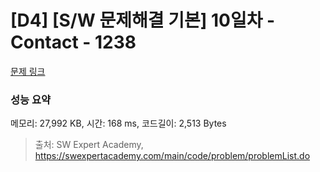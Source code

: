 # [D4] [S/W 문제해결 기본] 10일차 - Contact - 1238 

[문제 링크](https://swexpertacademy.com/main/code/problem/problemDetail.do?contestProbId=AV15B1cKAKwCFAYD) 

### 성능 요약

메모리: 27,992 KB, 시간: 168 ms, 코드길이: 2,513 Bytes



> 출처: SW Expert Academy, https://swexpertacademy.com/main/code/problem/problemList.do